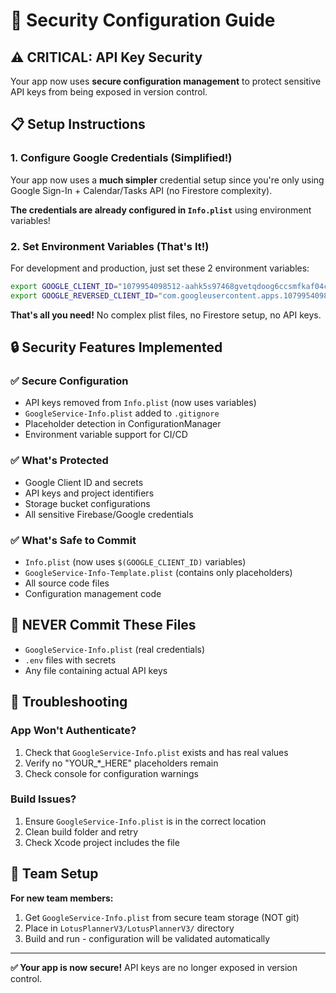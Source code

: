 # 🔐 Security Configuration Guide

## ⚠️ CRITICAL: API Key Security

Your app now uses **secure configuration management** to protect sensitive API keys from being exposed in version control.

## 📋 Setup Instructions

### 1. Configure Google Credentials (Simplified!)

Your app now uses a **much simpler** credential setup since you're only using Google Sign-In + Calendar/Tasks API (no Firestore complexity).

**The credentials are already configured in `Info.plist`** using environment variables!

### 2. Set Environment Variables (That's It!)

For development and production, just set these 2 environment variables:

```bash
export GOOGLE_CLIENT_ID="1079954098512-aahk5s97468gvetqdoog6ccsmfkaf04c.apps.googleusercontent.com"
export GOOGLE_REVERSED_CLIENT_ID="com.googleusercontent.apps.1079954098512-aahk5s97468gvetqdoog6ccsmfkaf04c"
```

**That's all you need!** No complex plist files, no Firestore setup, no API keys.

## 🔒 Security Features Implemented

### ✅ Secure Configuration
- API keys removed from `Info.plist` (now uses variables)
- `GoogleService-Info.plist` added to `.gitignore`
- Placeholder detection in ConfigurationManager
- Environment variable support for CI/CD

### ✅ What's Protected
- Google Client ID and secrets
- API keys and project identifiers  
- Storage bucket configurations
- All sensitive Firebase/Google credentials

### ✅ What's Safe to Commit
- `Info.plist` (now uses `$(GOOGLE_CLIENT_ID)` variables)
- `GoogleService-Info-Template.plist` (contains only placeholders)
- All source code files
- Configuration management code

## 🚨 NEVER Commit These Files
- `GoogleService-Info.plist` (real credentials)
- `.env` files with secrets
- Any file containing actual API keys

## 🔧 Troubleshooting

### App Won't Authenticate?
1. Check that `GoogleService-Info.plist` exists and has real values
2. Verify no "YOUR_*_HERE" placeholders remain
3. Check console for configuration warnings

### Build Issues?
1. Ensure `GoogleService-Info.plist` is in the correct location
2. Clean build folder and retry
3. Check Xcode project includes the file

## 📱 Team Setup

**For new team members:**
1. Get `GoogleService-Info.plist` from secure team storage (NOT git)
2. Place in `LotusPlannerV3/LotusPlannerV3/` directory  
3. Build and run - configuration will be validated automatically

---

**✅ Your app is now secure!** API keys are no longer exposed in version control.
